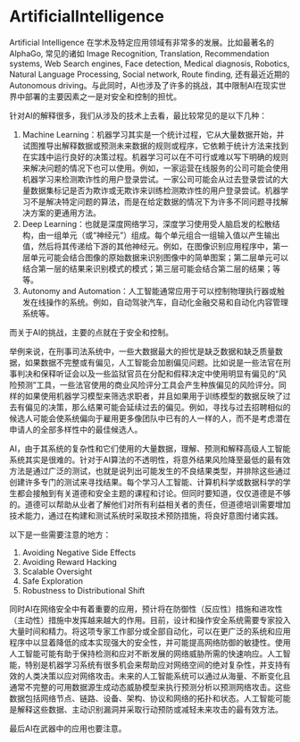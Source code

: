# ArtificialIntelligence

Artificial Intelligence 在学术及特定应用领域有非常多的发展。比如最著名的AlphaGo, 常见的诸如 Image Recognition, Translation, Recommendation systems, Web Search engines, Face detection, Medical diagnosis, Robotics, Natural Language Processing, Social network, Route finding, 还有最近近期的 Autonomous driving。与此同时，AI也涉及了许多的挑战，其中限制AI在现实世界中部署的主要因素之一是对安全和控制的担忧。

针对AI的解释很多，我们从涉及的技术上去看，最比较常见的是以下几种：
1. Machine Learning：机器学习其实是一个统计过程，它从大量数据开始，并试图推导出解释数据或预测未来数据的规则或程序，它依赖于统计方法来找到在实践中运行良好的决策过程。机器学习可以在不可行或难以写下明确的规则来解决问题的情况下也可以使用。例如，一家运营在线服务的公司可能会使用机器学习来检测欺诈性的用户登录尝试。一家公司可能会从过去登录尝试的大量数据集标记是否为欺诈或无欺诈来训练检测欺诈性的用户登录尝试。机器学习不是解决特定问题的算法，而是在给定数据的情况下为许多不同问题寻找解决方案的更通用方法。
2. Deep Learning：也就是深度网络学习，深度学习使用受人脑启发的松散结构，由一组单元（或“神经元”）组成。每个单元组合一组输入值以产生输出值，然后将其传递给下游的其他神经元。例如，在图像识别应用程序中，第一层单元可能会结合图像的原始数据来识别图像中的简单图案；第二层单元可以结合第一层的结果来识别模式的模式；第三层可能会结合第二层的结果；等等。
3. Autonomy and Automation：人工智能通常应用于可以控制物理执行器或触发在线操作的系统。例如，自动驾驶汽车，自动化金融交易和自动化内容管理系统等。

而关于AI的挑战，主要的点就在于安全和控制。

举例来说，在刑事司法系统中，一些大数据最大的担忧是缺乏数据和缺乏质量数据，如果数据不完整或有偏见，人工智能会加剧偏见问题。比如说是一些法官在刑事判决和保释听证会以及一些监狱官员在分配和假释决定中使用明显有偏见的“风险预测”工具，一些法官使用的商业风险评分工具会产生种族偏见的风险评分。同样的如果使用机器学习模型来筛选求职者，并且如果用于训练模型的数据反映了过去有偏见的决策，那么结果可能会延续过去的偏见。例如，寻找与过去招聘相似的候选人可能会使系统偏向于雇用更多像团队中已有的人一样的人，而不是考虑潜在申请人的全部多样性中的最佳候选人。

AI，由于其系统的复杂性和它们使用的大量数据，理解、预测和解释高级人工智能系统其实是很难的。针对于AI算法的不透明性，将意外结果风险降至最低的最有效方法是通过广泛的测试，也就是说列出可能发生的不良结果类型，并排除这些通过创建许多专门的测试来寻找结果。每个学习人工智能、计算机科学或数据科学的学生都会接触到有关道德和安全主题的课程和讨论。但同时要知道，仅仅道德是不够的。道德可以帮助从业者了解他们对所有利益相关者的责任，但道德培训需要增加技术能力，通过在构建和测试系统时采取技术预防措施，将良好意图付诸实践。

以下是一些需要注意的地方：
1. Avoiding Negative Side Effects
2. Avoiding Reward Hacking
3. Scalable Oversight 
4. Safe Exploration 
5. Robustness to Distributional Shift 

同时AI在网络安全中有着重要的应用，预计将在防御性（反应性）措施和进攻性（主动性）措施中发挥越来越大的作用。目前，设计和操作安全系统需要专家投入大量时间和精力。将这项专家工作部分或全部自动化，可以在更广泛的系统和应用程序中以显着降低的成本实现强大的安全性，并可能提高网络防御的敏捷性。使用人工智能可能有助于保持检测和应对不断发展的网络威胁所需的快速响应。人工智能，特别是机器学习系统有很多机会来帮助应对网络空间的绝对复杂性，并支持有效的人类决策以应对网络攻击。未来的人工智能系统可以通过从海量、不断变化且通常不完整的可用数据源生成动态威胁模型来执行预测分析以预测网络攻击。这些数据包括网络节点、链路、设备、架构、协议和网络的拓扑和状态。人工智能可能是解释这些数据、主动识别漏洞并采取行动预防或减轻未来攻击的最有效方法。

最后AI在武器中的应用也要注意。
